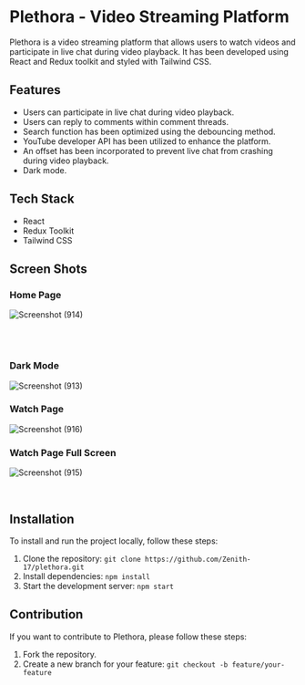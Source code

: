 <h1>Plethora - Video Streaming Platform</h1>

<p>Plethora is a video streaming platform that allows users to watch videos and participate in live chat during video playback. It has been developed using React and Redux toolkit and styled with Tailwind CSS.</p>

<h2>Features</h2>
<ul>
  <li>Users can participate in live chat during video playback.</li>
  <li>Users can reply to comments within comment threads.</li>
  <li>Search function has been optimized using the debouncing method.</li>
  <li>YouTube developer API has been utilized to enhance the platform.</li>
  <li>An offset has been incorporated to prevent live chat from crashing during video playback.</li>
  <li>Dark mode.</li>

</ul>

<h2>Tech Stack</h2>
<ul>
  <li>React</li>
  <li>Redux Toolkit</li>
  <li>Tailwind CSS</li>
</ul>
<h2>Screen Shots</h2>
<h3>Home Page</h3>

![Screenshot (914)](https://github.com/Zenith-17/AJ/assets/99113156/ec0e7f83-059c-435c-bdbd-fbc424baf935)



<br><br>
<h3>Dark Mode</h3>


![Screenshot (913)](https://github.com/Zenith-17/AJ/assets/99113156/0be4e17f-5a3f-4294-883b-2371c8d0946d)





<h3>Watch Page</h3>


![Screenshot (916)](https://github.com/Zenith-17/AJ/assets/99113156/e66b1c09-4170-402d-a781-bcf18e30e9fd)


<h3>Watch Page Full Screen</h3>

![Screenshot (915)](https://github.com/Zenith-17/AJ/assets/99113156/f7a2f60a-6e51-497e-b75f-e610895765c9)



<br>

<h2>Installation</h2>
<p>To install and run the project locally, follow these steps:</p>
<ol>
  <li>Clone the repository: <code>git clone https://github.com/Zenith-17/plethora.git</code></li>
  <li>Install dependencies: <code>npm install</code></li>
  <li>Start the development server: <code>npm start</code></li>
</ol>

<h2>Contribution</h2>
<p>If you want to contribute to Plethora, please follow these steps:</p>
<ol>
  <li>Fork the repository.</li>
  <li>Create a new branch for your feature: <code>git checkout -b feature/your-feature</code></li>
